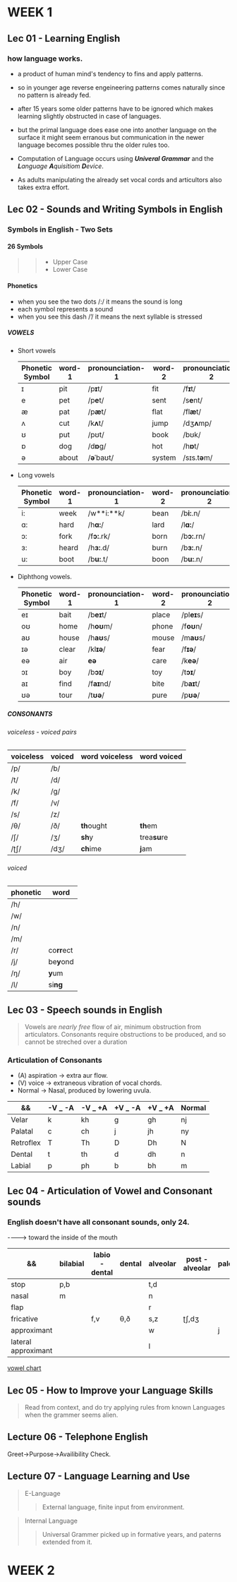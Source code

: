 # WEEK 1

## Lec 01 - Learning English

### how language works.
+ a product of human mind's tendency to fins and apply patterns.
+ so
 in younger age
 reverse engeineering patterns comes naturally
 since no pattern is already fed.
+ after 15 years some older patterns have to be ignored which makes learning slightly obstructed in case of languages.
+ but the primal language does ease one into another language
 on the surface it might seem erranous
 but communication in the newer language becomes possible thru the older rules too.

+ Computation of Language occurs using  ***Univeral Grammar*** and the ***L**anguage **A**quisitiom **D**evice*.
+ As adults
 manipulating the already set vocal cords and articultors also takes extra effort.

## Lec 02 - Sounds and Writing Symbols in English

### Symbols in English - Two Sets
#### 26 Symbols
>>+ Upper Case
>>+ Lower Case

#### Phonetics

+ when you see the two dots /:/ it means the sound is long
+ each symbol represents a sound
+ when you see this dash /’/ it means the next syllable is stressed

##### VOWELS
+ Short vowels

	|Phonetic Symbol|word-1|pronounciation-1|word-2|pronounciation-2|word-3|pronounciation-3         |word-4|pronounciation-4             |word-5|pronounciation-5|
	|-- | --- | --- | --- | --- | --- | --- | --- | --- | --- | --- |
	| ɪ|	                pit |/p**ɪ**t/|fit       |/f**ɪ**t/  |pick           |/p**ɪ**k/|difficult |/ˈd**ɪ**.f**ɪ**.kəlt/|sick     |/s**ɪ**k/  |
	| e|	            pet |/p**e**t/|sent       |/s**e**nt/ |attention  |/əˈt**e**n.ʃən/|neck|/n**e**k/|mess|/m**e**s/ |
	| æ|	            pat |/p**æ**t/     |flat       |/fl**æ**t/|family   |/ˈf**æ**.mə.li/|cap  |/k **æ**p/|back      |/b**æ**k/ |
	| ʌ|	            cut |/k**ʌ**t/     |jump      |/dʒ**ʌ**mp/|cover    |/ˈk**ʌ**.vər/|luck |/l**ʌ**k/|fuss      |/f**ʌ**s/ |
	| ʊ|	            put |/pʊt/         |book           |/bʊk/ |cushion  |/ˈkʊ.ʃən/            |about       |/əˈba**ʊ**t/|good   |/g**ʊ**d/   |
	| ɒ|	            dog |/d**ɒ**g/     |hot        |/h**ɒ**t/ |hospital |/ˈh**ɒ**s.pɪ.təl/    |sock         |/s**ɒ**k/|boss |/b**ɒ**s/      |
	| ə|	          about |/**ə**ˈbaʊt/  |system   |/sɪs.t**ə**m/|complete |/k**ə**mˈpliːt/|    difficult |/ˈdɪ.fɪ.k**ə**lt/       |cover   |/ˈkʌ.v**ə**r/|

+ Long vowels

	|Phonetic Symbol|word-1|pronounciation-1|word-2|pronounciation-2|word-3|pronounciation-3 |word-4|pronounciation-4 |word-5|pronounciation-5|
	|-- | --- | --- | --- | --- | --- | --- | --- | --- | --- | --- |
	| i:|	             week |/w**i:**k/ |bean |/b**i:**.n/ |deem    |/d**i:**.m/   |feet  |/f**i:**.t/     |media |/ˈm**iː**.di.jə/           |
	| ɑ:|	             hard |/h**ɑ:**/ |lard  |/l**ɑ:**/ |card      |/k**ɑ:**/|laugh |/l**ɑ:**.f/    |article |/**ɑː**.tɪ.kəl/      |
	| ɔ:|	             fork | /f**ɔ:**.rk/ |born   |/b**ɔ:**.rn/ |torn|/t**ɔ:**.rn/|walk|/w**ɔ:**.k/|August|/**ɔː**.ˈɡʌst/       |
	| ɜ:|	             heard |/h**ɜ:**.d/ |burn |/b**ɜ:**.n/ |turn      |/t**ɜ:**.n/|word |/w**ɜ:**.d/|surface|/ˈs**ɜː**.fɪs       |
	| u:|                boot |/b**u:**.t/ |boon |/b**u:**.n/ |moon      |/m**u:**.n/|group |/gr**u:**.p/   |beautiful |/ˈbj**uː**.tɪ.fəl/ |
+ Diphthong vowels.

	|Phonetic Symbol|word-1|pronounciation-1|word-2|pronounciation-2|word-3|pronounciation-3|word-4|pronounciation-4|word-5|pronounciation-5|
	|-- | --- | --- | --- | --- | --- | --- | --- | --- | --- | --- |
	|eɪ|	            bait |/b**eɪ**t/| place |/pl**eɪ**s/|late |/l**eɪ**t/|dangerous |/ˈd**eɪ**n.dʒə.rəs/| |
	| oʊ|	            home |/h**oʊ**m/|phone |/f**oʊ**n/|global |/ˈɡl**oʊ**.bəl/| |
	| aʊ|	          house |/h**aʊ**s/| mouse |/m**aʊ**s/|brown |/br**aʊ**n/|accountant |/əˈk**aʊ**n.t̬ənt/| |
	| ɪə|	            clear |/kl**ɪə**/|fear    |/f**ɪə**/|career |/kəˈr**ɪə**/| |
	| eə|	           air |**eə**| care |/k**eə**/|wear| /w**eə**/|  declare| /dɪˈkl**eə**/|
	| ɔɪ|	             boy |/b**ɔɪ**/|toy |/t**ɔɪ**/|enjoyable |/ɪnˈdʒ**ɔɪ**.jə.bəl/||
	| aɪ|	             find |/f**aɪ**nd/| bite|/b**aɪ**t/| tiger  |/ˈt**aɪ**.ɡə/||
	| ʊə|	     tour |/t**ʊə**/ | pure |/p**ʊə**/|  mature |/məˈtʃ**ʊə**/ ||


##### CONSONANTS
###### voiceless - voiced pairs
|voiceless|voiced| word voiceless|word voiced|
| --- | --- | --- | --- |
| /p/ | /b/ |||
| /t/ | /d/ |||
| /k/ | /g/ |||
| /f/ | /v/ |||
| /s/ | /z/ |||
| /θ/ | /ð/ | **th**ought | **th**em|
| /ʃ/ | /ʒ/ | **sh**y | trea**su**re|
| /ʈʃ/ | /dʒ/ | **ch**ime | **j**am|
###### voiced
|phonetic|word|
| --- | --- |
| /h/ | |
| /w/ | |
| /n/ | |
| /m/ | |
| /r/ | co**rr**ect|
| /j/ | be**y**ond |
| /ŋ/ | **y**um |
| /l/ | si**ng** |



## Lec 03 - Speech sounds in English

>Vowels are *nearly free* flow of air, minimum obstruction from articulators.
> Consonants require obstructions to be produced, and so cannot be streched over a duration

### Articulation of Consonants
+ (A) aspiration -> extra aur flow.
+ (V) voice -> extraneous vibration of vocal chords.
+ Normal -> Nasal, produced by lowering uvula.

|&&| -V _ -A | -V _ +A | +V _ -A | +V _ +A | Normal
| --- | --- | --- | --- | --- | --- |
|Velar|k|kh|g|gh|nj|
|Palatal|c|ch|j|jh|ny|
|Retroflex|T|Th|D|Dh|N|
|Dental|t|th|d|dh|n
|Labial|p|ph|b|bh|m


## Lec 04 - Articulation of Vowel and Consonant sounds

### English doesn't have all consonant sounds, only 24.

----> toward the inside of the mouth

|&&| bilabial | labio -dental | dental |alveolar | post -alveolar|paletal |velar | gluttal |
| --- | --- | --- | --- | --- | --- | --- | --- | --- |
| stop              |p,b|||t,d|||k,g|kh, gh|
| nasal             |m|||n|||ŋ||
|flap               ||||r|||||
|fricative          ||f,v|θ,ð|s,z|ʈʃ,dʒ|||h|
|approximant        ||||w||j|||
|lateral approximant||||l|||||

[vowel chart](https://en.wikipedia.org/wiki/IPA_vowel_chart_with_audio)

## Lec 05 - How to Improve your Language Skills

> Read from context, and do try applying rules from known Languages when the grammer seems alien.

## Lecture 06 - Telephone English

Greet->Purpose->Availibility Check.

## Lecture 07 - Language Learning and Use

>E-Language
>> External language, finite input from environment.

> Internal Language
>> Universal Grammer picked up in formative years, and paterns extended from it.




# WEEK 2
















<!---------------------->